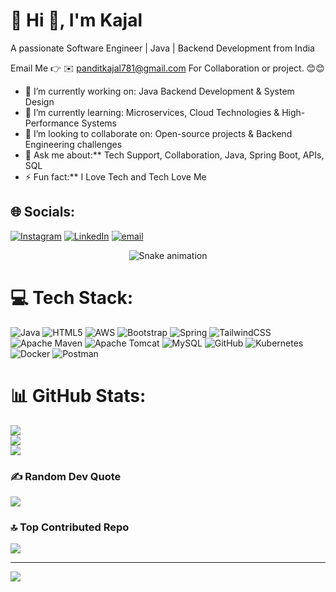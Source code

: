 # 💫 Hi 👋, I'm Kajal
A passionate Software Engineer | Java | Backend Development from India

Email Me 👉 ✉️ panditkajal781@gmail.com For Collaboration or project. 😊😊

- 🔭 I’m currently working on: Java Backend Development & System Design
- 🌱 I’m currently learning: Microservices, Cloud Technologies & High-Performance Systems
- 👯 I’m looking to collaborate on: Open-source projects & Backend Engineering challenges
- 💬 Ask me about:** Tech Support, Collaboration, Java, Spring Boot, APIs, SQL
- ⚡ Fun fact:** I Love Tech and Tech Love Me

## 🌐 Socials:
[![Instagram](https://img.shields.io/badge/Instagram-%23E4405F.svg?logo=Instagram&logoColor=white)](https://instagram.com/kajalpandit24_) [![LinkedIn](https://img.shields.io/badge/LinkedIn-%230077B5.svg?logo=linkedin&logoColor=white)](https://linkedin.com/in/kajal) [![email](https://img.shields.io/badge/Email-D14836?logo=gmail&logoColor=white)](mailto:panditkajal781@gmail.com) 

<!-- Snake Game Repo View -->

<div align="center">
  <img src="https://profile-readme-generator.com/assets/snake.svg" alt="Snake animation" />
</div>

# 💻 Tech Stack:
![Java](https://img.shields.io/badge/java-%23ED8B00.svg?style=for-the-badge&logo=openjdk&logoColor=white) ![HTML5](https://img.shields.io/badge/html5-%23E34F26.svg?style=for-the-badge&logo=html5&logoColor=white) ![AWS](https://img.shields.io/badge/AWS-%23FF9900.svg?style=for-the-badge&logo=amazon-aws&logoColor=white) ![Bootstrap](https://img.shields.io/badge/bootstrap-%238511FA.svg?style=for-the-badge&logo=bootstrap&logoColor=white) ![Spring](https://img.shields.io/badge/spring-%236DB33F.svg?style=for-the-badge&logo=spring&logoColor=white) ![TailwindCSS](https://img.shields.io/badge/tailwindcss-%2338B2AC.svg?style=for-the-badge&logo=tailwind-css&logoColor=white) ![Apache Maven](https://img.shields.io/badge/Apache%20Maven-C71A36?style=for-the-badge&logo=Apache%20Maven&logoColor=white) ![Apache Tomcat](https://img.shields.io/badge/apache%20tomcat-%23F8DC75.svg?style=for-the-badge&logo=apache-tomcat&logoColor=black) ![MySQL](https://img.shields.io/badge/mysql-4479A1.svg?style=for-the-badge&logo=mysql&logoColor=white) ![GitHub](https://img.shields.io/badge/github-%23121011.svg?style=for-the-badge&logo=github&logoColor=white) ![Kubernetes](https://img.shields.io/badge/kubernetes-%23326ce5.svg?style=for-the-badge&logo=kubernetes&logoColor=white) ![Docker](https://img.shields.io/badge/docker-%230db7ed.svg?style=for-the-badge&logo=docker&logoColor=white) ![Postman](https://img.shields.io/badge/Postman-FF6C37?style=for-the-badge&logo=postman&logoColor=white)
# 📊 GitHub Stats:
![](https://github-readme-stats.vercel.app/api?username=iamKajal24&theme=highcontrast&hide_border=false&include_all_commits=true&count_private=false)<br/>
![](https://nirzak-streak-stats.vercel.app/?user=iamKajal24&theme=highcontrast&hide_border=false)<br/>
![](https://github-readme-stats.vercel.app/api/top-langs/?username=iamKajal24&theme=highcontrast&hide_border=false&include_all_commits=true&count_private=false&layout=compact)


### ✍️ Random Dev Quote
![](https://quotes-github-readme.vercel.app/api?type=horizontal&theme=radical)

### 🔝 Top Contributed Repo
![](https://github-contributor-stats.vercel.app/api?username=iamKajal24&limit=5&theme=dark&combine_all_yearly_contributions=true)

---
[![](https://visitcount.itsvg.in/api?id=iamKajal24&icon=0&color=0)](https://visitcount.itsvg.in)

<!-- Proudly created with GPRM ( https://gprm.itsvg.in ) -->
